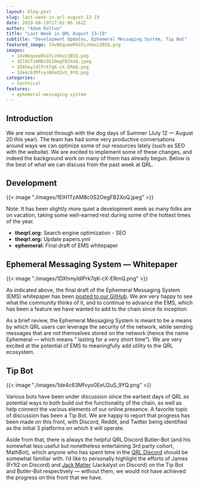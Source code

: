 ```yaml
---
layout: blog-post
slug: last-week-in-qrl-august-13-19
date: 2019-08-19T17:02:06.162Z
author: "Adam Koltun"
title: "Last Week in QRL August 13–19"
subtitle: "Development Updates, Ephemeral Messaging System, Tip Bot"
featured_image: 14vNUqueeRkGfLcKmui3B5Q.png
images:
  - 14vNUqueeRkGfLcKmui3B5Q.png
  - 1ElH1TzAM8c0S2OegFB2XoQ.jpeg
  - 1DXhmyldlPrk7qK-cX-ERmQ.png
  - 1de4c63Mfvyo0EeU2uS_9YQ.png
categories:
  - technical
features:
  - ephemeral-messaging-system
---
```


## Introduction

We are now almost through with the dog days of Summer (July 12 — August 20 this year). The team has had some very productive conversations around ways we can optimize some of our resources lately (such as SEO with the website). We are excited to implement some of these changes, and indeed the background work on many of them has already begun. Below is the best of what we can discuss from the past week at QRL.

## Development

{{< image "./images/1ElH1TzAM8c0S2OegFB2XoQ.jpeg" >}}

Note: It has been slightly more quiet a development week as many folks are on vacation, taking some well-earned rest during some of the hottest times of the year.

* **theqrl.org:** Search engine optimization - SEO
* **theqrl.org:** Update papers.yml
* **ephemeral:** Final draft of EMS whitepaper

## Ephemeral Messaging System — Whitepaper

{{< image "./images/1DXhmyldlPrk7qK-cX-ERmQ.png" >}}

As indicated above, the final draft of the Ephemeral Messaging System (EMS) whitepaper has been [posted to our GitHub](https://github.com/theQRL/ephemeral/blob/dc6165642a23e2cc3569d996a69edaba7461c88c/EMS_whitepaper_v1.pdf). We are very happy to see what the community thinks of it, and to continue to advance the EMS, which has been a feature we have wanted to add to the chain since its inception.

As a brief review, the Ephemeral Messaging System is meant to be a means by which QRL users can leverage the security of the network, while sending messages that are not themselves stored on the network (hence the name Ephemeral — which means “ lasting for a very short time”). We are very excited at the potential of EMS to meaningfully add utility to the QRL ecosystem.

## Tip Bot

{{< image "./images/1de4c63Mfvyo0EeU2uS_9YQ.png" >}}

Various bots have been under discussion since the earliest days of QRL as potential ways to both build out the functionality of the chain, as well as help connect the various elements of our online presence. A favorite topic of discussion has been a Tip Bot. We are happy to report that progress has been made on this front, with Discord, Reddit, and Twitter being identified as the initial 3 platforms on which it will operate.

Aside from that, there is always the helpful QRL Discord Butler-Bot (and his somewhat less useful but nonetheless entertaining 3rd party cohort, MathBot), which anyone who has spent time in the [QRL Discord](https://discord.gg/zbAJ9YV) should be somewhat familiar with. I’d like to personally highlight the efforts of James (Fr1t2 on Discord) and [Jack Matier](https://medium.com/@jack.matier) (Jackalyst on Discord) on the Tip Bot and Butler-Bot respectively — without them, we would not have achieved the progress on this front that we have.